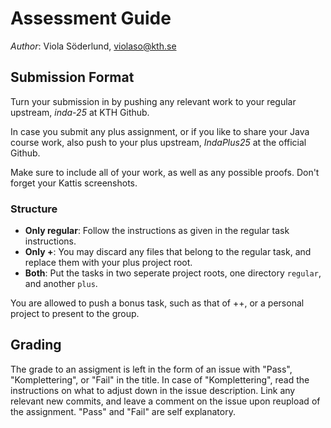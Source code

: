 # Assessment Guide

_Author_: Viola Söderlund, violaso@kth.se

## Submission Format

Turn your submission in by pushing any relevant work to your regular upstream, _inda-25_ at KTH Github.

In case you submit any plus assignment, or if you like to share your Java course work, also push to your plus upstream, _IndaPlus25_ at the official Github.

Make sure to include all of your work, as well as any possible proofs. Don't forget your Kattis screenshots.

### Structure

* __Only regular__: Follow the instructions as given in the regular task instructions.
* __Only +__: You may discard any files that belong to the regular task, and replace them with your plus project root.
* __Both__: Put the tasks in two seperate project roots, one directory `regular`, and another `plus`.

You are allowed to push a bonus task, such as that of ++, or a personal project to present to the group.

## Grading

The grade to an assigment is left in the form of an issue with "Pass", "Komplettering", or "Fail" in the title. In case of "Komplettering", read the instructions on what to adjust down in the issue description. Link any relevant new commits, and leave a comment on the issue upon reupload of the assignment. "Pass" and "Fail" are self explanatory. 